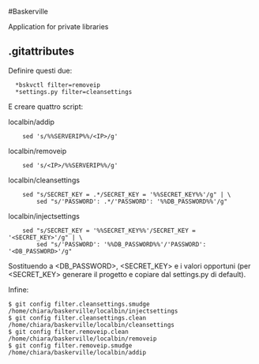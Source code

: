 #Baskerville

Application for private libraries

## .gitattributes

Definire questi due:

```
  *bskvctl filter=removeip
  *settings.py filter=cleansettings
```

E creare quattro script:

localbin/addip

```
    sed 's/%%SERVERIP%%/<IP>/g'
```

localbin/removeip

```
    sed 's/<IP>/%%SERVERIP%%/g'
```

localbin/cleansettings

```
    sed "s/SECRET_KEY = .*/SECRET_KEY = '%%SECRET_KEY%%'/g" | \
        sed "s/'PASSWORD': .*/'PASSWORD': '%%DB_PASSWORD%%'/g"
```

localbin/injectsettings

```
    sed "s/SECRET_KEY = '%%SECRET_KEY%%'/SECRET_KEY = '<SECRET_KEY>'/g" | \
        sed "s/'PASSWORD': '%%DB_PASSWORD%%'/'PASSWORD': '<DB_PASSWORD>'/g"
```

Sostituendo a <DB_PASSWORD>, <SECRET_KEY> e <IP> i valori opportuni
(per <SECRET_KEY> generare il progetto e copiare dal settings.py di
default).

Infine:
```
$ git config filter.cleansettings.smudge /home/chiara/baskerville/localbin/injectsettings
$ git config filter.cleansettings.clean /home/chiara/baskerville/localbin/cleansettings
$ git config filter.removeip.clean /home/chiara/baskerville/localbin/removeip
$ git config filter.removeip.smudge /home/chiara/baskerville/localbin/addip
```

